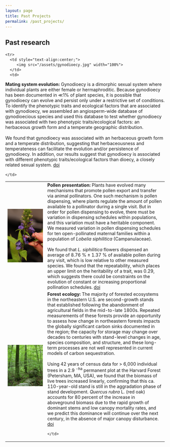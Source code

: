 ```yaml
---
layout: page
title: Past Projects
permalink: /past_projects/
---
```


## Past research

<p>
<table style="width: 100%">
    <colgroup>
       <col span="1" style="width: 25%;">
       <col span="1" style="width: 75%;">
    </colgroup>
   <tr>
      <td style="text-align:center;">
         <img src="/assets/pollendispensing.jpg" width="100%">
      </td>
      <td>
         <b> Pollen presentation: </b> Plants have evolved many mechanisms that promote pollen export and transfer via animal pollinators. One such mechanism is pollen dispensing, where plants regulate the amount of pollen available to a pollinator during a single visit. But in order for pollen dispensing to evolve, there must be variation in dispensing schedules within populations, and this variation must have a heritable component. We measured variation in pollen dispensing schedules for ten open-pollinated maternal families within a population of <i>Lobelia siphilitica</i> (Campanulaceae). <br> <br> 
         We found that <i>L. siphilitica</i> flowers dispensed an average of 8.76 % &#177; 1.37 % of available pollen during any visit, which is low relative to other measured species. We found that the repeatability, which places an upper limit on the heritability of a trait, was 0.29, which suggests there could be constraints on the evolution of constant or increasing proportional pollination schedules. <a href="https://doi.org/10.1086/688961">doi</a> 
      </td>
   </tr>
   
   <tr>
      <td style="text-align:center;">
         <img src="/assets/Lyford2.jpg" width="100%">
      </td>
      <td>
   <b> Forest ecology: </b> The majority of forested ecosystems in the northeastern U.S. are second-growth stands that established following the abandonment of agricultural fields in the mid-to-late 1800s. Repeated measurements of these forests provide an opportunity to assess how change in northeastern forests impacts the globally significant carbon sinks documented in the region; the capacity for storage may change over decades to centuries with stand-level changes in age, species composition, and structure, and these long-term processes are not well represented in current models of carbon sequestration. <br> <br>
   Using 42 years of census data for > 6,000 individual trees in a 2.9 <sup>-ha</sup> permanent plot at the Harvard Forest (Petersham, MA, USA), we found that the biomass of live trees increased linearly, confirming that this ca. 110-year-old stand is still in the aggradation phase of stand development. <i>Quercus rubra</i> L. (red oak) accounts for 80 percent of the increase in aboveground biomass due to the rapid growth of dominant stems and low canopy mortality rates, and we predict this dominance will continue over the next century, in the absence of major canopy disturbance.
   <a href="https://doi.org/10.3159/TORREY-D-14-00027.1">doi</a>
   
    </td>
   </tr>
   
    <tr>
      <td style="text-align:center;">
         <img src="/assets/gynodioecy.jpg" width="100%">
      </td>
      <td>
   <b> Mating system evolution: </b> Gynodioecy is a dimorphic sexual system where individual plants are either female or hermaphroditic. Because gynodioecy has been documented in ≪1% of plant species, it is possible that gynodioecy can evolve and persist only under a restrictive set of conditions. To identify the phenotypic traits and ecological factors that are associated with gynodioecy, we assembled an angiosperm-wide database of gynodioecious species and used this database to test whether gynodioecy was associated with two phenotypic traits/ecological factors: an herbaceous growth form and a temperate geographic distribution.<br> <br>
   We found that gynodioecy was associated with an herbaceous growth form and a temperate distribution, suggesting that herbaceousness and temperateness can facilitate the evolution and/or persistence of gynodioecy. 
In addition, our results suggest that gynodioecy is associated with different phenotypic traits/ecological factors than dioecy, a closely related sexual system.
   <a href="https://doi.org/10.1086/684260">doi</a>
   
    </td>
   </tr>
   
   
   
</table>
</p>
